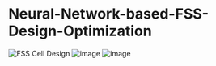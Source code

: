 # Neural-Network-based-FSS-Design-Optimization

![FSS Cell Design](https://github.com/user-attachments/assets/1db11924-3b55-463e-ba09-b41d57471771) ![image](https://github.com/user-attachments/assets/309a9815-426c-44a3-ad21-e4191d03f6f2)
![image](https://github.com/user-attachments/assets/10bf7254-c3ab-471d-9133-f4734d808e22)
